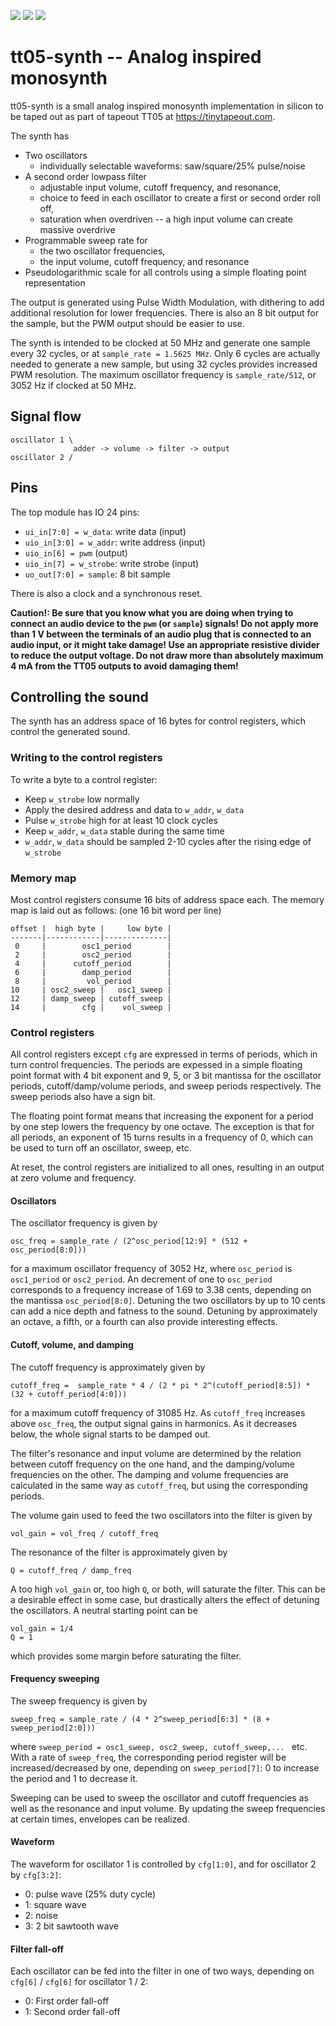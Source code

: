 ![](../../workflows/gds/badge.svg) ![](../../workflows/docs/badge.svg) ![](../../workflows/test/badge.svg)

tt05-synth -- Analog inspired monosynth
=======================================
tt05-synth is a small analog inspired monosynth implementation in silicon to be taped out as part of tapeout TT05 at https://tinytapeout.com.

The synth has
- Two oscillators
    - individually selectable waveforms: saw/square/25% pulse/noise
- A second order lowpass filter
    - adjustable input volume, cutoff frequency, and resonance,
    - choice to feed in each oscillator to create a first or second order roll off,
    - saturation when overdriven -- a high input volume can create massive overdrive
- Programmable sweep rate for
    - the two oscillator frequencies,
    - the input volume, cutoff frequency, and resonance
- Pseudologarithmic scale for all controls using a simple floating point representation

The output is generated using Pulse Width Modulation, with dithering to add additional resolution for lower frequencies.
There is also an 8 bit output for the sample, but the PWM output should be easier to use.

The synth is intended to be clocked at 50 MHz and generate one sample every 32 cycles, or at `sample_rate = 1.5625 MHz`. Only 6 cycles are actually needed to generate a new sample, but using 32 cycles provides increased PWM resolution. The maximum oscillator frequency is `sample_rate/512`, or 3052 Hz if clocked at 50 MHz.

Signal flow
-----------

    oscillator 1 \
                  adder -> volume -> filter -> output
    oscillator 2 /

Pins
----
The top module has IO 24 pins:
- `ui_in[7:0] = w_data`: write data (input)
- `uio_in[3:0] = w_addr`: write address (input)
- `uio_in[6] = pwm` (output)
- `uio_in[7] = w_strobe`: write strobe (input)
- `uo_out[7:0] = sample`: 8 bit sample

There is also a clock and a synchronous reset.

**Caution!: Be sure that you know what you are doing when trying to connect an audio device to the `pwm` (or `sample`) signals!
Do not apply more than 1 V between the terminals of an audio plug that is connected to an audio input, or it might take damage!
Use an appropriate resistive divider to reduce the output voltage. Do not draw more than absolutely maximum 4 mA from the TT05 outputs to avoid damaging them!**

Controlling the sound
---------------------
The synth has an address space of 16 bytes for control registers, which control the generated sound.

### Writing to the control registers
To write a byte to a control register:
- Keep `w_strobe` low normally
- Apply the desired address and data to `w_addr`, `w_data`
- Pulse `w_strobe` high for at least 10 clock cycles
- Keep `w_addr`, `w_data` stable during the same time
- `w_addr`, `w_data` should be sampled 2-10 cycles after the rising edge of `w_strobe`

### Memory map
Most control registers consume 16 bits of address space each.
The memory map is laid out as follows: (one 16 bit word per line)

    offset |  high byte |     low byte |
    -------|------------|--------------|
     0     |        osc1_period        |
     2     |        osc2_period        |
     4     |      cutoff_period        |
     6     |        damp_period        |
     8     |         vol_period        |
    10     | osc2_sweep |   osc1_sweep |
    12     | damp_sweep | cutoff_sweep |
    14     |        cfg |    vol_sweep |

### Control registers
All control registers except `cfg` are expressed in terms of periods, which in turn control frequencies.
The periods are expessed in a simple floating point format with 4 bit exponent and 9, 5, or 3 bit mantissa for the oscillator periods,
cutoff/damp/volume periods, and sweep periods respectively. The sweep periods also have a sign bit.

The floating point format means that increasing the exponent for a period by one step lowers the frequency by one octave.
The exception is that for all periods, an exponent of 15 turns results in a frequency of 0, which can be used to turn off an oscillator, sweep, etc.

At reset, the control registers are initialized to all ones, resulting in an output at zero volume and frequency.

#### Oscillators
The oscillator frequency is given by

    osc_freq = sample_rate / (2^osc_period[12:9] * (512 + osc_period[8:0]))

for a maximum oscillator frequency of 3052 Hz, where `osc_period` is `osc1_period` or `osc2_period`.
An decrement of one to `osc_period` corresponds to a frequency increase of 1.69 to 3.38 cents, depending on the mantissa `osc_period[8:0]`.
Detuning the two oscillators by up to 10 cents can add a nice depth and fatness to the sound.
Detuning by approximately an octave, a fifth, or a fourth can also provide interesting effects.

#### Cutoff, volume, and damping
The cutoff frequency is approximately given by

    cutoff_freq =  sample_rate * 4 / (2 * pi * 2^(cutoff_period[8:5]) * (32 + cutoff_period[4:0]))

for a maximum cutoff frequency of 31085 Hz.
As `cutoff_freq` increases above `osc_freq`, the output signal gains in harmonics.
As it decreases below, the whole signal starts to be damped out.

The filter's resonance and input volume are determined by the relation between cutoff frequency on the one hand, and the damping/volume frequencies on the other. The damping and volume frequencies are calculated in the same way as `cutoff_freq`, but using the corresponding periods.

The volume gain used to feed the two oscillators into the filter is given by

    vol_gain = vol_freq / cutoff_freq

The resonance of the filter is approximately given by

    Q = cutoff_freq / damp_freq

A too high `vol_gain` or, too high `Q`, or both, will saturate the filter. This can be a desirable effect in some case,
but drastically alters the effect of detuning the oscillators.
A neutral starting point can be

    vol_gain = 1/4
    Q = 1

which provides some margin before saturating the filter.

#### Frequency sweeping
The sweep frequency is given by

    sweep_freq = sample_rate / (4 * 2^sweep_period[6:3] * (8 + sweep_period[2:0]))

where `sweep_period = osc1_sweep, osc2_sweep, cutoff_sweep,... ` etc.
With a rate of `sweep_freq`, the corresponding period register will be increased/decreased by one, depending on `sweep_period[7]`:
0 to increase the period and 1 to decrease it.

Sweeping can be used to sweep the oscillator and cutoff frequencies as well as the resonance and input volume.
By updating the sweep frequencies at certain times, envelopes can be realized.

#### Waveform
The waveform for oscillator 1 is controlled by `cfg[1:0]`, and for oscillator 2 by `cfg[3:2]`:
- 0: pulse wave (25% duty cycle)
- 1: square wave
- 2: noise
- 3: 2 bit sawtooth wave

#### Filter fall-off
Each oscillator can be fed into the filter in one of two ways, depending on `cfg[6]` / `cfg[6]` for oscillator 1 / 2:
- 0: First order fall-off
- 1: Second order fall-off
